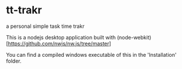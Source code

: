 tt-trakr
========

a personal simple task time trakr

This is a nodejs desktop application built with (node-webkit)[https://github.com/nwjs/nw.js/tree/master]

You can find a compiled windows executable of this in the 'Installation' folder.
